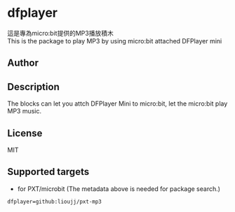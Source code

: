 # dfplayer
這是專為micro:bit提供的MP3播放積木\
This is the package to play MP3 by using micro:bit attached DFPlayer mini

## Author

## Description
The blocks can let you attch DFPlayer Mini to micro:bit, let the micro:bit play MP3 music.

## License

MIT

## Supported targets

* for PXT/microbit
(The metadata above is needed for package search.)

```package
dfplayer=github:lioujj/pxt-mp3
```
